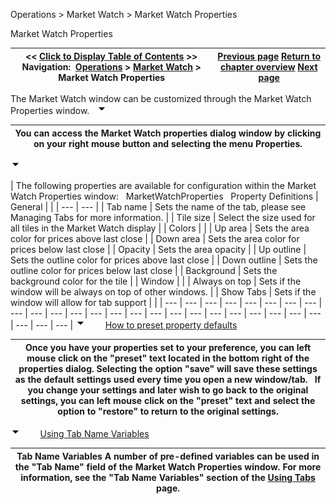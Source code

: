 ﻿
Operations \> Market Watch \> Market Watch Properties

Market Watch Properties

| \<\< [Click to Display Table of Contents](market-watch-properties.md) \>\> **Navigation:**     [Operations](operations.md) \> [Market Watch](market-watch.md) \> Market Watch Properties | [Previous page](working-with-instrument-tiles.md) [Return to chapter overview](market-watch.md) [Next page](news.md) |
| --- | --- |
The Market Watch window can be customized through the Market Watch Properties window.
 
![tog_minus](tog_minus.gif)

| You can access the Market Watch properties dialog window by clicking on your right mouse button and selecting the menu Properties. |
| --- |
![tog_minus](tog_minus.gif)

| The following properties are available for configuration within the Market Watch Properties window:   MarketWatchProperties   Property Definitions   | General |  | | --- | --- | | Tab name | Sets the name of the tab, please see Managing Tabs for more information. | | Tile size | Select the size used for all tiles in the Market Watch display | | Colors |  | | Up area | Sets the area color for prices above last close | | Down area | Sets the area color for prices below last close | | Opacity | Sets the area opacity | | Up outline | Sets the outline color for prices above last close | | Down outline | Sets the outline color for prices below last close | | Background | Sets the background color for the tile | | Window |  | | Always on top | Sets if the window will be always on top of other windows. | | Show Tabs | Sets if the window will allow for tab support | |
| --- | --- | --- | --- | --- | --- | --- | --- | --- | --- | --- | --- | --- | --- | --- | --- | --- | --- | --- | --- | --- | --- | --- | --- | --- | --- | --- |
![tog_minus](tog_minus.gif)        [How to preset property defaults](javascript:HMToggle('toggle','HowToPresetPropertyDefaults','HowToPresetPropertyDefaults_ICON'))

| Once you have your properties set to your preference, you can left mouse click on the "preset" text located in the bottom right of the properties dialog. Selecting the option "save" will save these settings as the default settings used every time you open a new window/tab.   If you change your settings and later wish to go back to the original settings, you can left mouse click on the "preset" text and select the option to "restore" to return to the original settings. |
| --- |
![tog_minus](tog_minus.gif)        [Using Tab Name Variables](javascript:HMToggle('toggle','UsingTabNameVariables','UsingTabNameVariables_ICON'))

| Tab Name Variables A number of pre\-defined variables can be used in the "Tab Name" field of the Market Watch Properties window. For more information, see the "Tab Name Variables" section of the [Using Tabs](using_tabs.md) page. |
| --- |

